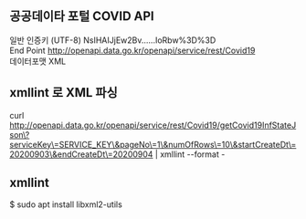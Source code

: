 

## 공공데이타 포털 COVID API 

일반 인증키 (UTF-8)		NsIHAIJjEw2Bv......IoRbw%3D%3D  
End Point				http://openapi.data.go.kr/openapi/service/rest/Covid19  
데이터포맷	            XML  


## xmllint 로 XML 파싱 

curl http://openapi.data.go.kr/openapi/service/rest/Covid19/getCovid19InfStateJson\?serviceKey\=SERVICE_KEY\&pageNo\=1\&numOfRows\=10\&startCreateDt\=20200903\&endCreateDt\=20200904  | xmllint --format  -   

## xmllint 

$ sudo apt install libxml2-utils  
